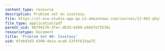 ```yaml
---
content_type: resource
description: Problem set on isostasy.
file: https://ol-ocw-studio-app-qa.s3.amazonaws.com/courses/12-002-physics-and-chemistry-of-the-terrestrial-planets-fall-2008/6feb93d343904ecaaca653f4f615aa75_MIT12_002f08_ps08.pdf
file_type: application/pdf
parent_uid: 98794178-3fec-db3d-b489-a50d7ef3530c
resourcetype: Document
title: 'Problem Set #8: Isostasy'
uid: 6feb93d3-4390-4eca-aca6-53f4f615aa75
---
```

